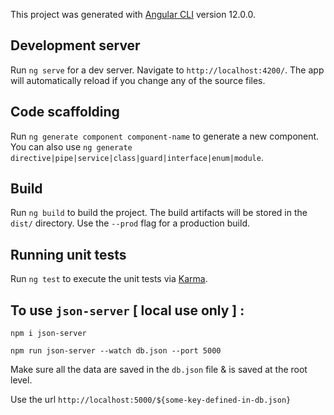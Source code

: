 This project was generated with [Angular CLI](https://github.com/angular/angular-cli) version 12.0.0.

## Development server

Run `ng serve` for a dev server. Navigate to `http://localhost:4200/`. The app will automatically reload if you change any of the source files.

## Code scaffolding

Run `ng generate component component-name` to generate a new component. You can also use `ng generate directive|pipe|service|class|guard|interface|enum|module`.

## Build

Run `ng build` to build the project. The build artifacts will be stored in the `dist/` directory. Use the `--prod` flag for a production build.

## Running unit tests

Run `ng test` to execute the unit tests via [Karma](https://karma-runner.github.io).

## To use `json-server` [ local use only ] :

`npm i json-server`

`npm run json-server --watch db.json --port 5000`

Make sure all the data are saved in the `db.json` file & is saved at the root level.

Use the url `http://localhost:5000/${some-key-defined-in-db.json}`

